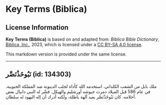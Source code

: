 # Key Terms (Biblica)

## License Information

**Key Terms (Biblica)** is based on and adapted from: _Biblica Bible Dictionary_, [Biblica, Inc.](https://www.biblica.com/), 2023, which is licensed under a [CC BY-SA 4.0 license](https://creativecommons.org/licenses/by-sa/4.0/legalcode.en).

This markdown version is provided under the same license.



--------------------------------

## نَبُوخَذْنَصَّر (id: 134303)

ملك بابل من الشعب الكلداني. استخدمه الله كأداة لجلب الدينونة ضد المملكة الجنوبية. في عام 586 قبل الميلاد دمرت جيوشه أورشليم والهيكل. فسَّر له النبي دانيال بعض أحلامه. كان نَبُوخَذْنَصَّر يعبد آلهة باطلة، ولكنه أدرك أن إله اليهود له سلطان.


